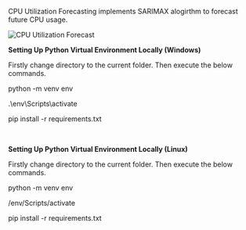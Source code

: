 CPU Utilization Forecasting implements SARIMAX alogirthm to forecast future CPU usage.

![CPU Utilization Forecast](https://drive.google.com/uc?id=1nhZ9U2QU61dF-ZHJEJDSbi4-Ym3xamfv)

**Setting Up Python Virtual Environment Locally (Windows)**

Firstly change directory to the current folder. Then execute the below commands.

python -m venv env

.\env\Scripts\activate

pip install -r requirements.txt

<br/>

**Setting Up Python Virtual Environment Locally (Linux)**

Firstly change directory to the current folder. Then execute the below commands.

python -m venv env

/env/Scripts/activate

pip install -r requirements.txt
